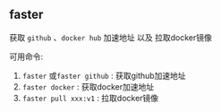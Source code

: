 ## faster

获取 `github` 、`docker hub` 加速地址 以及 拉取docker镜像

可用命令:
1. `faster` 或`faster github` : 获取github加速地址
2. `faster docker` : 获取docker加速地址
3. `faster pull xxx:v1` :  拉取docker镜像
